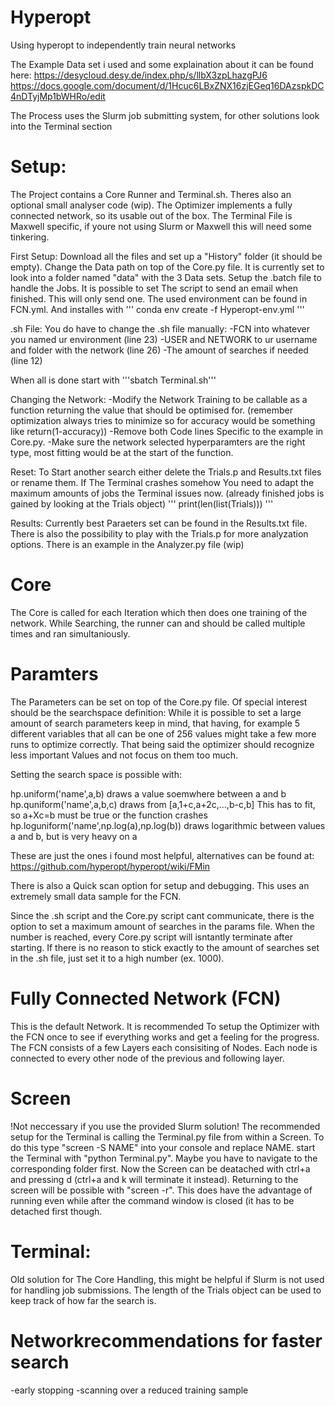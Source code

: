 # Hyperopt
Using hyperopt to independently train neural networks

The Example Data set i used and some explaination about it can be found here:
https://desycloud.desy.de/index.php/s/llbX3zpLhazgPJ6
https://docs.google.com/document/d/1Hcuc6LBxZNX16zjEGeq16DAzspkDC4nDTyjMp1bWHRo/edit

The Process uses the Slurm job submitting system, for other solutions look into the Terminal section


# Setup:
The Project contains a Core Runner and Terminal.sh. Theres also an optional small analyser code (wip). The Optimizer implements a fully connected network, so its usable out of the box. The Terminal File is Maxwell specific, if youre not using Slurm or Maxwell this will need some tinkering.

First Setup:
Download all the files and set up a "History" folder (it should be empty). Change the Data path on top of the Core.py file. It is currently set to look into a folder named "data" with the 3 Data sets. Setup the .batch file to handle the Jobs. It is possible to set The script to send an email when finished. This will only send one. The used environment can be found in FCN.yml. And installes with
'''
conda env create -f Hyperopt-env.yml
'''


.sh File:
You do have to change the .sh file manually:
-FCN into whatever you named ur environment (line 23)
-USER and NETWORK to ur username and folder with the network (line 26)
-The amount of searches if needed (line 12)

When all is done start with '''sbatch Terminal.sh'''

Changing the Network:
-Modify the Network Training to be callable as a function returning the value that should be optimised for. (remember optimization always tries to minimize so for accuracy would be something like return(1-accuracy))
-Remove both Code lines Specific to the example in Core.py.
-Make sure the network selected hyperparamters are the right type, most fitting would be at the start of the function.

Reset:
To Start another search either delete the Trials.p and Results.txt files or rename them. If The Terminal crashes somehow You need to adapt the maximum amounts of jobs the Terminal issues now. (already finished jobs is gained by looking at the Trials object)
'''
print(len(list(Trials)))
'''

Results:
Currently best Paraeters set can be found in the Results.txt file. There is also the possibility to play with the Trials.p for more analyzation options. There is an example in the Analyzer.py file (wip)

# Core

The Core is called for each Iteration which then does one training of the network. 
While Searching, the runner can and should be called multiple times and ran simultaniously.

# Paramters

The Parameters can be set on top of the Core.py file. Of special interest should be the searchspace definition:
While it is possible to set a large amount of search parameters keep in mind, that having, for example 5 different variables that all can be one of 256 values might take a few more runs to optimize correctly. That being said the optimizer should recognize less important Values and not focus on them too much.

Setting the search space is possible with:

hp.uniform('name',a,b) draws a value soemwhere between a and b
hp.quniform('name',a,b,c) draws from [a,1+c,a+2c,...,b-c,b] This has to fit, so a+Xc=b must be true or the function crashes
hp.loguniform('name',np.log(a),np.log(b)) draws logarithmic between values a and b, but is very heavy on a

These are just the ones i found most helpful, alternatives can be found at:
https://github.com/hyperopt/hyperopt/wiki/FMin

There is also a Quick scan option for setup and debugging. This uses an extremely small data sample for the FCN.

Since the .sh script and the Core.py script cant communicate, there is the option to set a maximum amount of searches in the params file. When the number is reached, every Core.py script will isntantly terminate after starting. If there is no reason to stick exactly to the amount of searches set in the .sh file, just set it to a high number (ex. 1000).

# Fully Connected Network (FCN)

This is the default Network. It is recommended To setup the Optimizer with the FCN once to see if everything works and get a feeling for the progress. The FCN consists of a few Layers each consisiting of Nodes. Each node is connected to every other node of the previous and following layer. 

# Screen
!Not neccessary if you use the provided Slurm solution!
The recommended setup for the Terminal is calling the Terminal.py file from within a Screen. To do this type "screen -S NAME" into your console and replace NAME. start the Terminal with "python Terminal.py". Maybe you have to navigate to the corresponding folder first. Now the Screen can be deatached with ctrl+a and pressing d (ctrl+a and k will terminate it instead). Returning to the screen will be possible with "screen -r". This does have the advantage of running even while after the command window is closed (it has to be detached first though. 

# Terminal:

Old solution for The Core Handling, this might be helpful if Slurm is not used for handling job submissions. The length of the Trials object can be used to keep track of how far the search is. 

# Networkrecommendations for faster search

-early stopping
-scanning over a reduced training sample
